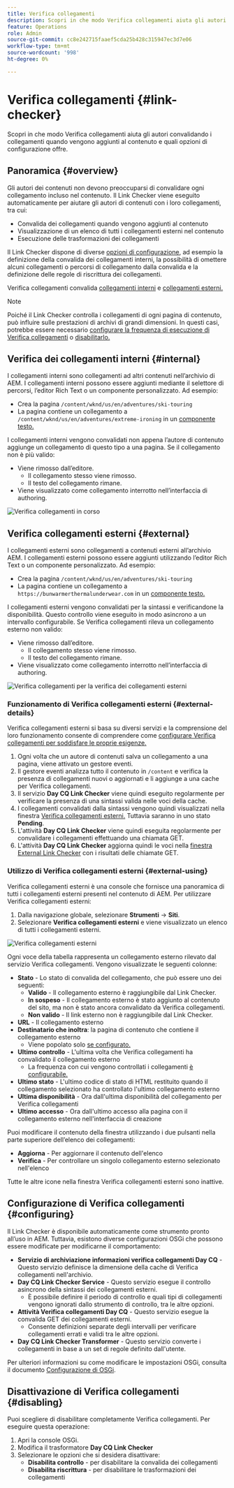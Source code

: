 ```yaml
---
title: Verifica collegamenti
description: Scopri in che modo Verifica collegamenti aiuta gli autori convalidando i collegamenti quando vengono aggiunti al contenuto e quali opzioni di configurazione offre.
feature: Operations
role: Admin
source-git-commit: cc8e242715faaef5cda25b428c315947ec3d7e06
workflow-type: tm+mt
source-wordcount: '998'
ht-degree: 0%

---
```



# Verifica collegamenti {#link-checker}

Scopri in che modo Verifica collegamenti aiuta gli autori convalidando i collegamenti quando vengono aggiunti al contenuto e quali opzioni di configurazione offre.

## Panoramica {#overview}

Gli autori dei contenuti non devono preoccuparsi di convalidare ogni collegamento incluso nel contenuto. Il Link Checker viene eseguito automaticamente per aiutare gli autori di contenuti con i loro collegamenti, tra cui:

* Convalida dei collegamenti quando vengono aggiunti al contenuto
* Visualizzazione di un elenco di tutti i collegamenti esterni nel contenuto
* Esecuzione delle trasformazioni dei collegamenti

Il Link Checker dispone di diverse [opzioni di configurazione](#configuring), ad esempio la definizione della convalida dei collegamenti interni, la possibilità di omettere alcuni collegamenti o percorsi di collegamento dalla convalida e la definizione delle regole di riscrittura dei collegamenti.

Verifica collegamenti convalida [collegamenti interni](#internal) e [collegamenti esterni.](#external)

>[!NOTE]
>
>Poiché il Link Checker controlla i collegamenti di ogni pagina di contenuto, può influire sulle prestazioni di archivi di grandi dimensioni. In questi casi, potrebbe essere necessario [configurare la frequenza di esecuzione di Verifica collegamenti](#configuring) o [disabilitarlo.](#disabling)

## Verifica dei collegamenti interni {#internal}

I collegamenti interni sono collegamenti ad altri contenuti nell’archivio di AEM. I collegamenti interni possono essere aggiunti mediante il selettore di percorsi, l’editor Rich Text o un componente personalizzato. Ad esempio:

* Crea la pagina `/content/wknd/us/en/adventures/ski-touring`
* La pagina contiene un collegamento a `/content/wknd/us/en/adventures/extreme-ironing` in un [componente testo.](https://experienceleague.adobe.com/it/docs/experience-manager-core-components/using/wcm-components/text)

I collegamenti interni vengono convalidati non appena l’autore di contenuto aggiunge un collegamento di questo tipo a una pagina. Se il collegamento non è più valido:

* Viene rimosso dall’editore.
   * Il collegamento stesso viene rimosso.
   * Il testo del collegamento rimane.
* Viene visualizzato come collegamento interrotto nell’interfaccia di authoring.

![Verifica collegamenti in corso](assets/link-checker-internal.png)

## Verifica collegamenti esterni {#external}

I collegamenti esterni sono collegamenti a contenuti esterni all’archivio AEM. I collegamenti esterni possono essere aggiunti utilizzando l’editor Rich Text o un componente personalizzato. Ad esempio:

* Crea la pagina `/content/wknd/us/en/adventures/ski-touring`
* La pagina contiene un collegamento a `https://bunwarmerthermalunderwear.com` in un [componente testo.](https://experienceleague.adobe.com/it/docs/experience-manager-core-components/using/wcm-components/text)

I collegamenti esterni vengono convalidati per la sintassi e verificandone la disponibilità. Questo controllo viene eseguito in modo asincrono a un intervallo configurabile. Se Verifica collegamenti rileva un collegamento esterno non valido:

* Viene rimosso dall’editore.
   * Il collegamento stesso viene rimosso.
   * Il testo del collegamento rimane.
* Viene visualizzato come collegamento interrotto nell’interfaccia di authoring.

![Verifica collegamenti per la verifica dei collegamenti esterni](assets/link-checker-external.png)

### Funzionamento di Verifica collegamenti esterni {#external-details}

Verifica collegamenti esterni si basa su diversi servizi e la comprensione del loro funzionamento consente di comprendere come [configurare Verifica collegamenti per soddisfare le proprie esigenze.](#configuring)

1. Ogni volta che un autore di contenuti salva un collegamento a una pagina, viene attivato un gestore eventi.
1. Il gestore eventi analizza tutto il contenuto in `/content` e verifica la presenza di collegamenti nuovi o aggiornati e li aggiunge a una cache per Verifica collegamenti.
1. Il servizio **Day CQ Link Checker** viene quindi eseguito regolarmente per verificare la presenza di una sintassi valida nelle voci della cache.
1. I collegamenti convalidati dalla sintassi vengono quindi visualizzati nella finestra [Verifica collegamenti esterni.](#external-using) Tuttavia saranno in uno stato **Pending**.
1. L&#39;attività **Day CQ Link Checker** viene quindi eseguita regolarmente per convalidare i collegamenti effettuando una chiamata GET.
1. L&#39;attività **Day CQ Link Checker** aggiorna quindi le voci nella [finestra External Link Checker](#external-using) con i risultati delle chiamate GET.

### Utilizzo di Verifica collegamenti esterni {#external-using}

Verifica collegamenti esterni è una console che fornisce una panoramica di tutti i collegamenti esterni presenti nel contenuto di AEM. Per utilizzare Verifica collegamenti esterni:

1. Dalla navigazione globale, selezionare **Strumenti** -> **Siti**.
1. Selezionare **Verifica collegamenti esterni** e viene visualizzato un elenco di tutti i collegamenti esterni.

![Verifica collegamenti esterni](assets/external-link-checker.png)

Ogni voce della tabella rappresenta un collegamento esterno rilevato dal servizio Verifica collegamenti. Vengono visualizzate le seguenti colonne:

* **Stato** - Lo stato di convalida del collegamento, che può essere uno dei seguenti:
   * **Valido** - Il collegamento esterno è raggiungibile dal Link Checker.
   * **In sospeso** - Il collegamento esterno è stato aggiunto al contenuto del sito, ma non è stato ancora convalidato da Verifica collegamenti.
   * **Non valido** - Il link esterno non è raggiungibile dal Link Checker.
* **URL** - Il collegamento esterno
* **Destinatario che inoltra**: la pagina di contenuto che contiene il collegamento esterno
   * Viene popolato solo [se configurato.](#configuring)
* **Ultimo controllo** - L&#39;ultima volta che Verifica collegamenti ha convalidato il collegamento esterno
   * La frequenza con cui vengono controllati i collegamenti [ è configurabile.](#configuring)
* **Ultimo stato** - L&#39;ultimo codice di stato di HTML restituito quando il collegamento selezionato ha controllato l&#39;ultimo collegamento esterno
* **Ultima disponibilità** - Ora dall&#39;ultima disponibilità del collegamento per Verifica collegamenti
* **Ultimo accesso** - Ora dall&#39;ultimo accesso alla pagina con il collegamento esterno nell&#39;interfaccia di creazione

Puoi modificare il contenuto della finestra utilizzando i due pulsanti nella parte superiore dell’elenco dei collegamenti:

* **Aggiorna** - Per aggiornare il contenuto dell&#39;elenco
* **Verifica** - Per controllare un singolo collegamento esterno selezionato nell&#39;elenco

Tutte le altre icone nella finestra Verifica collegamenti esterni sono inattive.

## Configurazione di Verifica collegamenti {#configuring}

Il Link Checker è disponibile automaticamente come strumento pronto all’uso in AEM. Tuttavia, esistono diverse configurazioni OSGi che possono essere modificate per modificarne il comportamento:

* **Servizio di archiviazione informazioni verifica collegamenti Day CQ** - Questo servizio definisce la dimensione della cache di Verifica collegamenti nell&#39;archivio.
* **Day CQ Link Checker Service** - Questo servizio esegue il controllo asincrono della sintassi dei collegamenti esterni.
   * È possibile definire il periodo di controllo e quali tipi di collegamenti vengono ignorati dallo strumento di controllo, tra le altre opzioni.
* **Attività Verifica collegamenti Day CQ** - Questo servizio esegue la convalida GET dei collegamenti esterni.
   * Consente definizioni separate degli intervalli per verificare collegamenti errati e validi tra le altre opzioni.
* **Day CQ Link Checker Transformer** - Questo servizio converte i collegamenti in base a un set di regole definito dall&#39;utente.

Per ulteriori informazioni su come modificare le impostazioni OSGi, consulta il documento [Configurazione di OSGi](/help/implementing/deploying/configuring-osgi.md).

## Disattivazione di Verifica collegamenti {#disabling}

Puoi scegliere di disabilitare completamente Verifica collegamenti. Per eseguire questa operazione:

1. Apri la console OSGi.
1. Modifica il trasformatore **Day CQ Link Checker**
1. Selezionare le opzioni che si desidera disattivare:
   * **Disabilita controllo** - per disabilitare la convalida dei collegamenti
   * **Disabilita riscrittura** - per disabilitare le trasformazioni dei collegamenti
